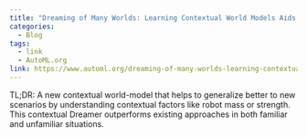 ```yaml
---
title: "Dreaming of Many Worlds: Learning Contextual World Models Aids Zero-Shot Generalization"
categories:
  - Blog
tags:
  - link
  - AutoML.org
link: https://www.automl.org/dreaming-of-many-worlds-learning-contextual-world-models-aids-zero-shot-generalization/
---
```


TL;DR: A new contextual world-model that helps to generalize better to new scenarios by understanding contextual factors like robot mass or strength. This contextual Dreamer outperforms existing approaches in both familiar and unfamiliar situations.
